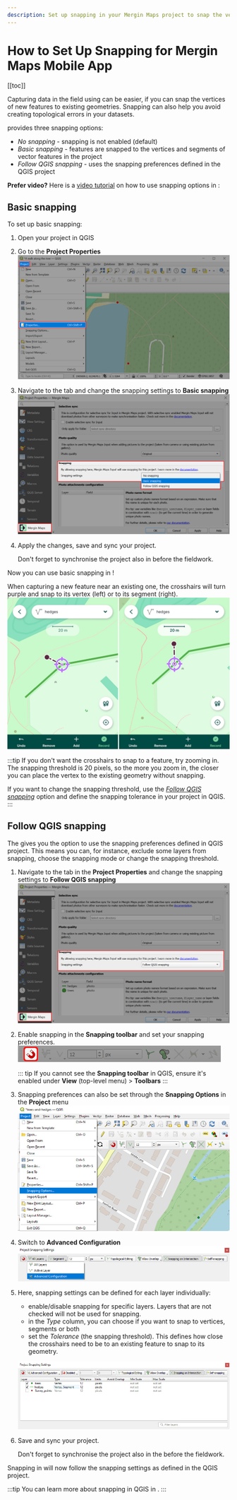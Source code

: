 ```yaml
---
description: Set up snapping in your Mergin Maps project to snap the vertices of new features to existing geometries while collecting data with the mobile app.
---
```


# How to Set Up Snapping for Mergin Maps Mobile App 
[[toc]]

Capturing data in the field using <MobileAppName /> can be easier, if you can snap the vertices of new features to existing geometries. Snapping can also help you avoid creating topological errors in your datasets. 

[<QGISPluginName />](../../manage/plugin/) provides three snapping options:
- *No snapping* - snapping is not enabled (default)
- *Basic snapping* - features are snapped to the vertices and segments of vector features in the project
- *Follow QGIS snapping* - uses the snapping preferences defined in the QGIS project

**Prefer video?** Here is a [video tutorial](https://youtu.be/aFG0iDuZZuI?si=3lBMlGV2Oqw7A3gg) on how to use snapping options in <MainPlatformName />:

<YouTube id="aFG0iDuZZuI" title="Snapping" />

## Basic snapping
To set up basic snapping:
1. Open your <MainPlatformName /> project in QGIS
2. Go to the **Project Properties**
![QGIS project properties](../qgis-project-properties.jpg "QGIS project properties")

3. Navigate to the **<MainPlatformName />** tab and change the snapping settings to **Basic snapping**
![Mergin Maps snapping options](../features/project_snapping.jpg "Mergin Maps snapping options")

4. Apply the changes, save and sync your project. 
   
   Don't forget to synchronise the project also in <MobileAppName /> before the fieldwork.

Now you can use basic snapping in <MobileAppName />! 

When capturing a new feature near an existing one, the crosshairs will turn purple and snap to its vertex (left) or to its segment (right).
![Mergin Maps mobile app crosshairs when snapping](./mobile-app-basic-snapping.jpg "Mergin Maps mobile app crosshairs when snapping")

:::tip
If you don't want the crosshairs to snap to a feature, try zooming in. The snapping threshold is 20 pixels, so the more you zoom in, the closer you can place the vertex to the existing geometry without snapping.

If you want to change the snapping threshold, use the *[Follow QGIS snapping](#follow-qgis-snapping)* option and define the snapping tolerance in your <MainPlatformName /> project in QGIS.
:::


## Follow QGIS snapping
The <QGISPluginNameShort /> gives you the option to use the snapping preferences defined in QGIS project. This means you can, for instance, exclude some layers from snapping, choose the snapping mode or change the snapping threshold.

1. Navigate to the **<MainPlatformName />** tab in the **Project Properties** and change the snapping settings to **Follow QGIS snapping**
   ![Mergin Maps follow QGIS snapping](./plugin-qgis-snapping.jpg "Mergin Maps follow QGIS snapping")

2. Enable snapping in the **Snapping toolbar** and set your snapping preferences.
   ![QGIS enable snapping](./qgis-snapping-enable.jpg "QGIS enable snapping")
   
   ::: tip
   If you cannot see the **Snapping toolbar** in QGIS, ensure it's enabled under **View** (top-level menu) > **Toolbars**
   :::
   
3. Snapping preferences can also be set through the **Snapping Options** in the **Project** menu
   ![QGIS snapping options](./qgis-snapping-options.jpg "QGIS snapping options")
   
4. Switch to **Advanced Configuration**
   ![QGIS advanced snapping configuration](./qgis-snapping-advanced.jpg "QGIS advanced snapping configuration")
   
5. Here, snapping settings can be defined for each layer individually:
   - enable/disable snapping for specific layers. Layers that are not checked will not be used for snapping.
   - in the *Type* column, you can choose if you want to snap to vertices, segments or both
   - set the *Tolerance* (the snapping threshold). This defines how close the crosshairs need to be to an existing feature to snap to its geometry.
   
   ![QGIS snapping settings](./qgis-snapping-settings.jpg "QGIS snapping settings")
 
4. Save and sync your project.

   Don't forget to synchronise the project also in the <MobileAppNameShort /> before the fieldwork.

Snapping in <MobileAppName /> will now follow the snapping settings as defined in the QGIS project.

:::tip
You can learn more about snapping in QGIS in <QGISHelp ver="3.22" link="user_manual/working_with_vector/editing_geometry_attributes.html?highlight=snapping#snapping-and-digitizing-options" text="QGIS User Guide" />.
:::
